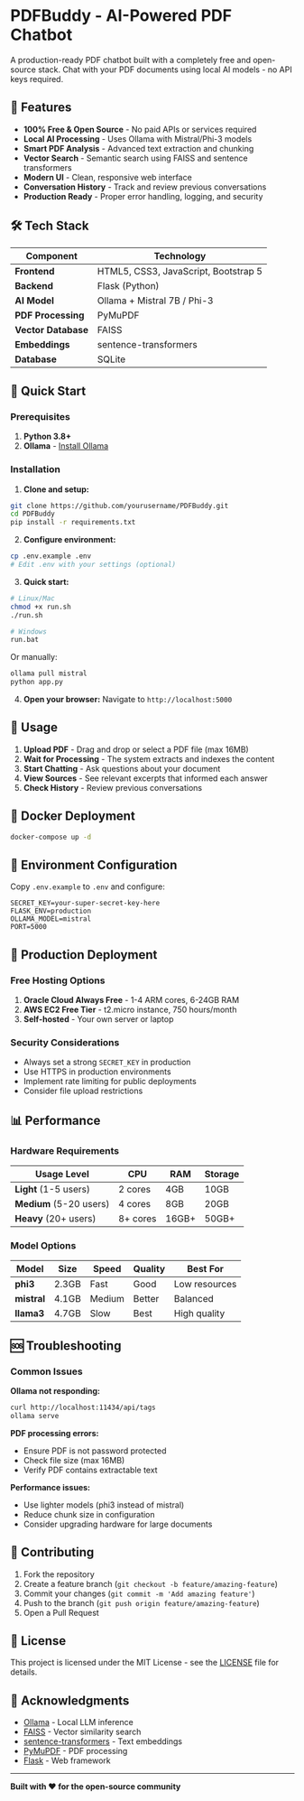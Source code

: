 # PDFBuddy - AI-Powered PDF Chatbot

A production-ready PDF chatbot built with a completely free and open-source stack. Chat with your PDF documents using local AI models - no API keys required.

## 🚀 Features

- **100% Free & Open Source** - No paid APIs or services required
- **Local AI Processing** - Uses Ollama with Mistral/Phi-3 models
- **Smart PDF Analysis** - Advanced text extraction and chunking
- **Vector Search** - Semantic search using FAISS and sentence transformers
- **Modern UI** - Clean, responsive web interface
- **Conversation History** - Track and review previous conversations
- **Production Ready** - Proper error handling, logging, and security

## 🛠️ Tech Stack

| Component | Technology |
|-----------|------------|
| **Frontend** | HTML5, CSS3, JavaScript, Bootstrap 5 |
| **Backend** | Flask (Python) |
| **AI Model** | Ollama + Mistral 7B / Phi-3 |
| **PDF Processing** | PyMuPDF |
| **Vector Database** | FAISS |
| **Embeddings** | sentence-transformers |
| **Database** | SQLite |

## 🎯 Quick Start

### Prerequisites

1. **Python 3.8+**
2. **Ollama** - [Install Ollama](https://ollama.ai/download)

### Installation

1. **Clone and setup:**
```bash
git clone https://github.com/yourusername/PDFBuddy.git
cd PDFBuddy
pip install -r requirements.txt
```

2. **Configure environment:**
```bash
cp .env.example .env
# Edit .env with your settings (optional)
```

3. **Quick start:**
```bash
# Linux/Mac
chmod +x run.sh
./run.sh

# Windows
run.bat
```

Or manually:
```bash
ollama pull mistral
python app.py
```

4. **Open your browser:**
Navigate to `http://localhost:5000`

## 📖 Usage

1. **Upload PDF** - Drag and drop or select a PDF file (max 16MB)
2. **Wait for Processing** - The system extracts and indexes the content
3. **Start Chatting** - Ask questions about your document
4. **View Sources** - See relevant excerpts that informed each answer
5. **Check History** - Review previous conversations

## 🐳 Docker Deployment

```bash
docker-compose up -d
```

## 🌟 Environment Configuration

Copy `.env.example` to `.env` and configure:

```env
SECRET_KEY=your-super-secret-key-here
FLASK_ENV=production
OLLAMA_MODEL=mistral
PORT=5000
```

## 🔧 Production Deployment

### Free Hosting Options

1. **Oracle Cloud Always Free** - 1-4 ARM cores, 6-24GB RAM
2. **AWS EC2 Free Tier** - t2.micro instance, 750 hours/month
3. **Self-hosted** - Your own server or laptop

### Security Considerations

- Always set a strong `SECRET_KEY` in production
- Use HTTPS in production environments
- Implement rate limiting for public deployments
- Consider file upload restrictions

## 📊 Performance

### Hardware Requirements

| Usage Level | CPU | RAM | Storage |
|-------------|-----|-----|---------|
| **Light** (1-5 users) | 2 cores | 4GB | 10GB |
| **Medium** (5-20 users) | 4 cores | 8GB | 20GB |
| **Heavy** (20+ users) | 8+ cores | 16GB+ | 50GB+ |

### Model Options

| Model | Size | Speed | Quality | Best For |
|-------|------|-------|---------|----------|
| **phi3** | 2.3GB | Fast | Good | Low resources |
| **mistral** | 4.1GB | Medium | Better | Balanced |
| **llama3** | 4.7GB | Slow | Best | High quality |

## 🆘 Troubleshooting

### Common Issues

**Ollama not responding:**
```bash
curl http://localhost:11434/api/tags
ollama serve
```

**PDF processing errors:**
- Ensure PDF is not password protected
- Check file size (max 16MB)
- Verify PDF contains extractable text

**Performance issues:**
- Use lighter models (phi3 instead of mistral)
- Reduce chunk size in configuration
- Consider upgrading hardware for large documents

## 🤝 Contributing

1. Fork the repository
2. Create a feature branch (`git checkout -b feature/amazing-feature`)
3. Commit your changes (`git commit -m 'Add amazing feature'`)
4. Push to the branch (`git push origin feature/amazing-feature`)
5. Open a Pull Request

## 📝 License

This project is licensed under the MIT License - see the [LICENSE](LICENSE) file for details.

## 🙏 Acknowledgments

- [Ollama](https://ollama.ai/) - Local LLM inference
- [FAISS](https://github.com/facebookresearch/faiss) - Vector similarity search
- [sentence-transformers](https://www.sbert.net/) - Text embeddings
- [PyMuPDF](https://github.com/pymupdf/PyMuPDF) - PDF processing
- [Flask](https://flask.palletsprojects.com/) - Web framework

---

**Built with ❤️ for the open-source community**
